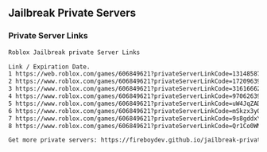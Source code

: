 ## Jailbreak Private Servers

### Private Server Links

```markdown
Roblox Jailbreak private Server Links

Link / Expiration Date.
1 https://web.roblox.com/games/606849621?privateServerLinkCode=13148587866991265804080825553921 / Never
2 https://www.roblox.com/games/606849621?privateServerLinkCode=17209639919436625654173542951698 / Never
3 https://www.roblox.com/games/606849621?privateServerLinkCode=31616662026829630705157471571566 / Never
4 https://www.roblox.com/games/606849621?privateServerLinkCode=97062639383391309354565342124277 / Never
5 https://www.roblox.com/games/606849621?privateServerLinkCode=uW4JqZADQiIRiS4EUMXs5M7enXK-L1mS / Never
6 https://www.roblox.com/games/606849621?privateServerLinkCode=mSkzx3yQblOCeShwRzDKhOo4SEq0gIEB / Never
7 https://www.roblox.com/games/606849621?privateServerLinkCode=9s8gddxYtxdp3b0mXpib2TZtI2FDby0g / Never
8 https://www.roblox.com/games/606849621?privateServerLinkCode=Qr1Co0WMT2UwnnQCV-tiSLTA-cYTIXs_ / 2 july 2021

Get more private servers: https://fireboydev.github.io/jailbreak-private-servers/ Youtube: http://animacao.tk/
```

<link rel="shortcut icon" href="https://cdn.discordapp.com/attachments/697147244218024077/851453828318232596/fireboydev.ico.ico" />
